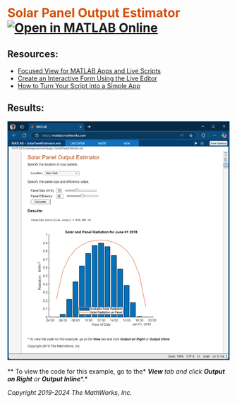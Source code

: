 
# <span style="color:rgb(213,80,0)">Solar Panel Output Estimator</span> [![Open in MATLAB Online](https://www.mathworks.com/images/responsive/global/open-in-matlab-online.svg)](https://matlab.mathworks.com/open/github/v1?repo=yanndebray/liveapp&file=SolarPanelEstimator.mlx&focus=true)

## Resources:
* [Focused View for MATLAB Apps and Live Scripts](https://www.mathworks.com/products/matlab-online/focused-view.html)
* [Create an Interactive Form Using the Live Editor](https://www.mathworks.com/help/matlab/matlab_prog/live-editor-to-create-interactive-form.html)
* [How to Turn Your Script into a Simple App](https://github.com/mathworks/how-to-turn-your-script-into-a-simple-app)

## Results: 

<!-- <center><img src="media/figure_0.png" width="578" alt="figure_0.png"></center> -->

![focused-view](media/focused-view.png)

 ** To view the code for this example, go to the* ***View*** *tab and click* ***Output on Right*** *or* ***Output Inline****.*


*Copyright 2019-2024 The MathWorks, Inc.*

